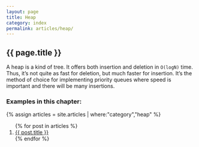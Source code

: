 ```yaml
---
layout: page
title: Heap
category: index
permalink: articles/heap/
---
```

    
## {{ page.title }}

A heap is a kind of tree. It offers both insertion and deletion
in `O(logN)` time.
Thus, it’s not quite as fast for deletion, but much faster for insertion.
It’s the method of choice for implementing priority queues where speed is
important and there will be many insertions.

### Examples in this chapter:

{% assign articles = site.articles | where:"category","heap" %}
<ol>
    {% for post in articles %}
      <li><a href="{{ post.url | prepend: site.baseurl }}">{{ post.title }}</a></li>
    {% endfor %}
</ol>